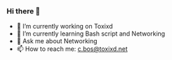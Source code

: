 ### Hi there 👋

- 🔭 I’m currently working on Toxixd
- 🌱 I’m currently learning Bash script and Networking
- 💬 Ask me about Networking 
- 📫 How to reach me: c.bos@toxixd.net


